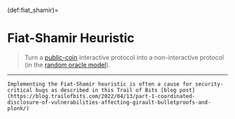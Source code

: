 (def:fiat_shamir)=
# Fiat-Shamir Heuristic

> Turn a [public-coin](def:public-coin) interactive protocol into a non-interactive protocol (in the [random oracle model](def:random_oracle)).
---

```{caution}
Implementing the Fiat-Shamir heuristic is often a cause for security-critical bugs as described in this Trail of Bits [blog post](https://blog.trailofbits.com/2022/04/13/part-1-coordinated-disclosure-of-vulnerabilities-affecting-girault-bulletproofs-and-plonk/)
```